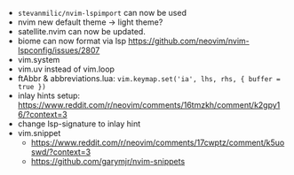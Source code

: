 <!-- LTeX: enabled=false -->
- `stevanmilic/nvim-lspimport` can now be used
- nvim new default theme -> light theme?
- satellite.nvim can now be updated.
- biome can now format via lsp <https://github.com/neovim/nvim-lspconfig/issues/2807>
- vim.system
- vim.uv instead of vim.loop
- ftAbbr & abbreviations.lua: `vim.keymap.set('ia', lhs, rhs, { buffer = true })`
- inlay hints setup: <https://www.reddit.com/r/neovim/comments/16tmzkh/comment/k2gpy16/?context=3>
- change lsp-signature to inlay hint
- vim.snippet
	* <https://www.reddit.com/r/neovim/comments/17cwptz/comment/k5uoswd/?context=3>
	* <https://github.com/garymjr/nvim-snippets>
